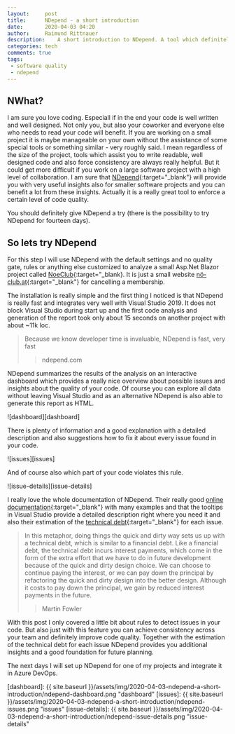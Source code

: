 ```yaml
---
layout:     post
title:      NDepend - a short introduction
date:       2020-04-03 04:20
author:     Raimund Rittnauer
description:    A short introduction to NDepend. A tool which definitely helps you improve your code quality.
categories: tech
comments: true
tags:
 - software quality
 - ndepend
---
```


## NWhat?

I am sure you love coding. Especiall if in the end your code is well written and well designed. Not only you, but also your coworker and everyone else who needs to read your code will benefit. If you are working on a small project it is maybe manageable on your own without the assistance of some special tools or something similar - very roughly said. I mean regardless of the size of the project, tools which assist you to write readable, well designed code and also force consistency are always really helpful. But it could get more difficult if you work on a large software project with a high level of collaboration. I am sure that [NDepend][1]{:target="_blank"} will provide you with very useful insights also for smaller software projects and you can benefit a lot from these insights. Actually it is a really great tool to enforce a certain level of code quality.

You should definitely give NDepend a try (there is the possibility to try NDepend for fourteen days).

## So lets try NDepend

For this step I will use NDepend with the default settings and no quality gate, rules or anything else customized to analyze a small Asp.Net Blazor project called [NoeClub][2]{:target="_blank}. It is just a small website [nö-club.at][3]{:target="_blank"} for cancelling a membership.

The installation is really simple and the first thing I noticed is that NDepend is really fast and integrates very well with Visual Studio 2019. It does not block Visual Studio during start up and the first code analysis and generation of the report took only about 15 seconds on another project with about ~11k loc.

> Because we know developer time is invaluable, NDepend is fast, very fast
>> ndepend.com

NDepend summarizes the results of the analysis on an interactive dashboard which provides a really nice overview about possible issues and insights about the quality of your code. Of course you can explore all data without leaving Visual Studio and as an alternative NDepend is also able to generate this report as HTML.

![dashboard][dashboard]

There is plenty of information and a good explanation with a detailed description and also suggestions how to fix it about every issue found in your code.

![issues][issues]

And of course also which part of your code violates this rule.

![issue-details][issue-details]

I really love the whole documentation of NDepend. Their really good [online documentation][4]{:target="_blank"} with many examples and that the tooltips in Visual Studio provide a detailed description right where you need it and also their estimation of the [technical debt][5]{:target="_blank"} for each issue.

> In this metaphor, doing things the quick and dirty way sets us up with a technical debt, which is similar to a financial debt. Like a financial debt, the technical debt incurs interest payments, which come in the form of the extra effort that we have to do in future development because of the quick and dirty design choice. We can choose to continue paying the interest, or we can pay down the principal by refactoring the quick and dirty design into the better design. Although it costs to pay down the principal, we gain by reduced interest payments in the future.
>> Martin Fowler

With this post I only covered a little bit about rules to detect issues in your code. But also just with this feature you can achieve consistency across your team and definitely improve code quality. Together with the estimation of the technical debt for each issue NDepend provides you additional insights and a good foundation for future planning.

The next days I will set up NDepend for one of my projects and integrate it in Azure DevOps.

[1]: https://www.ndepend.com/
[2]: https://dev.azure.com/rittnauer/noe-club
[3]: https://nö-club.at
[4]: https://www.ndepend.com/docs/getting-started-with-ndepend
[5]: https://www.ndepend.com/docs/technical-debt#Debt

[dashboard]: {{ site.baseurl }}/assets/img/2020-04-03-ndepend-a-short-introduction/ndepend-dashboard.png "dashboard"
[issues]: {{ site.baseurl }}/assets/img/2020-04-03-ndepend-a-short-introduction/ndepend-issues.png "issues"
[issue-details]: {{ site.baseurl }}/assets/img/2020-04-03-ndepend-a-short-introduction/ndepend-issue-details.png "issue-details"